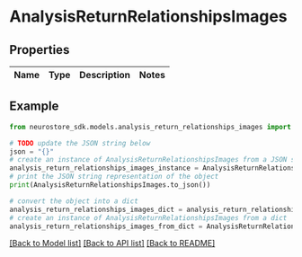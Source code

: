 # AnalysisReturnRelationshipsImages


## Properties

Name | Type | Description | Notes
------------ | ------------- | ------------- | -------------

## Example

```python
from neurostore_sdk.models.analysis_return_relationships_images import AnalysisReturnRelationshipsImages

# TODO update the JSON string below
json = "{}"
# create an instance of AnalysisReturnRelationshipsImages from a JSON string
analysis_return_relationships_images_instance = AnalysisReturnRelationshipsImages.from_json(json)
# print the JSON string representation of the object
print(AnalysisReturnRelationshipsImages.to_json())

# convert the object into a dict
analysis_return_relationships_images_dict = analysis_return_relationships_images_instance.to_dict()
# create an instance of AnalysisReturnRelationshipsImages from a dict
analysis_return_relationships_images_from_dict = AnalysisReturnRelationshipsImages.from_dict(analysis_return_relationships_images_dict)
```
[[Back to Model list]](../README.md#documentation-for-models) [[Back to API list]](../README.md#documentation-for-api-endpoints) [[Back to README]](../README.md)


